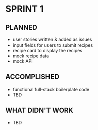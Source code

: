 # SPRINT 1

## PLANNED

- user stories written & added as issues
- input fields for users to submit recipes
- recipe card to display the recipes
- mock recipe data
- mock API

## ACCOMPLISHED

- functional full-stack boilerplate code
- TBD

## WHAT DIDN'T WORK

- TBD
